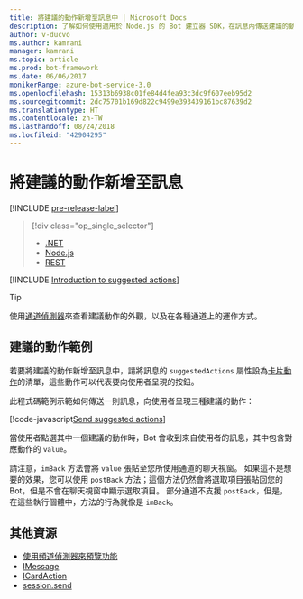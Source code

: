 ```yaml
---
title: 將建議的動作新增至訊息中 | Microsoft Docs
description: 了解如何使用適用於 Node.js 的 Bot 建立器 SDK，在訊息內傳送建議的動作。
author: v-ducvo
ms.author: kamrani
manager: kamrani
ms.topic: article
ms.prod: bot-framework
ms.date: 06/06/2017
monikerRange: azure-bot-service-3.0
ms.openlocfilehash: 15313b6938c01fe84d4fea93c3dc9f607eeb95d2
ms.sourcegitcommit: 2dc75701b169d822c9499e393439161bc87639d2
ms.translationtype: HT
ms.contentlocale: zh-TW
ms.lasthandoff: 08/24/2018
ms.locfileid: "42904295"
---
```

# <a name="add-suggested-actions-to-messages"></a>將建議的動作新增至訊息

[!INCLUDE [pre-release-label](../includes/pre-release-label-v3.md)]

> [!div class="op_single_selector"]
> - [.NET](../dotnet/bot-builder-dotnet-add-suggested-actions.md)
> - [Node.js](../nodejs/bot-builder-nodejs-send-suggested-actions.md)
> - [REST](../rest-api/bot-framework-rest-connector-add-suggested-actions.md)

[!INCLUDE [Introduction to suggested actions](../includes/snippet-suggested-actions-intro.md)]

> [!TIP]
> 使用[通道偵測器][channelInspector]來查看建議動作的外觀，以及在各種通道上的運作方式。

## <a name="suggested-actions-example"></a>建議的動作範例

若要將建議的動作新增至訊息中，請將訊息的 `suggestedActions` 屬性設為[卡片動作][ICardAction]的清單，這些動作可以代表要向使用者呈現的按鈕。

此程式碼範例示範如何傳送一則訊息，向使用者呈現三種建議的動作：

[!code-javascript[Send suggested actions](../includes/code/node-send-suggested-actions.js#sendSuggestedActions)]

當使用者點選其中一個建議的動作時，Bot 會收到來自使用者的訊息，其中包含對應動作的 `value`。

請注意，`imBack` 方法會將 `value` 張貼至您所使用通道的聊天視窗。 如果這不是想要的效果，您可以使用 `postBack` 方法；這個方法仍然會將選取項目張貼回您的 Bot，但是不會在聊天視窗中顯示選取項目。 部分通道不支援 `postBack`，但是，在這些執行個體中，方法的行為就像是 `imBack`。

## <a name="additional-resources"></a>其他資源

* [使用頻道偵測器來預覽功能][inspector]
* [IMessage][IMessage]
* [ICardAction][ICardAction]
* [session.send][SessionSend]

[IMessage]: http://docs.botframework.com/en-us/node/builder/chat-reference/interfaces/_botbuilder_d_.imessage

[SessionSend]: https://docs.botframework.com/en-us/node/builder/chat-reference/classes/_botbuilder_d_.session.html#send

[ICardAction]: https://docs.botframework.com/en-us/node/builder/chat-reference/interfaces/_botbuilder_d_.icardaction.html

[inspector]: ../bot-service-channel-inspector.md

[channelInspector]: ../bot-service-channel-inspector.md
